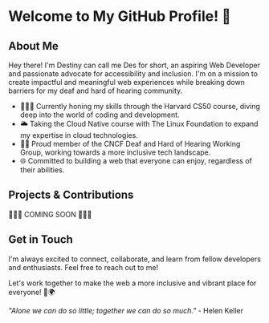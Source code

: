 # Welcome to My GitHub Profile! 👋

## About Me

Hey there! I'm Destiny can call me Des for short, an aspiring Web Developer and passionate advocate for accessibility and inclusion. I'm on a mission to create impactful and meaningful web experiences while breaking down barriers for my deaf and hard of hearing community.

- 👩🏽‍💻 Currently honing my skills through the Harvard CS50 course, diving deep into the world of coding and development.
- 🌥 Taking the Cloud Native course with The Linux Foundation to expand my expertise in cloud technologies.
- 🦻🏼 Proud member of the CNCF Deaf and Hard of Hearing Working Group, working towards a more inclusive tech landscape.
- 🌐 Committed to building a web that everyone can enjoy, regardless of their abilities.

## Projects & Contributions

🚧🚧🚧 COMING SOON 🚧🚧🚧

## Get in Touch

I'm always excited to connect, collaborate, and learn from fellow developers and enthusiasts. Feel free to reach out to me!

Let's work together to make the web a more inclusive and vibrant place for everyone! 🌈🌍

_"Alone we can do so little; together we can do so much."_ - Helen Keller
